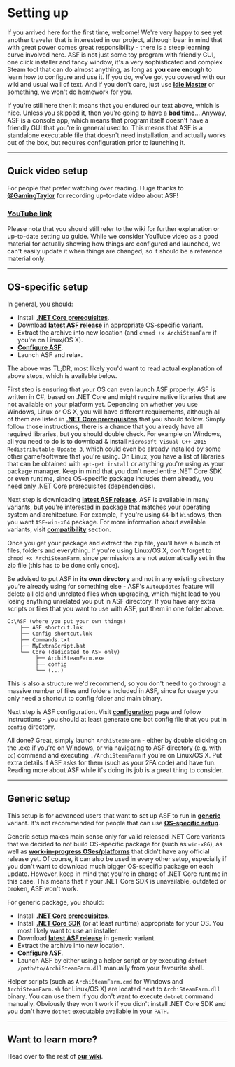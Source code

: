 # Setting up

If you arrived here for the first time, welcome! We're very happy to see yet another traveler that is interested in our project, although bear in mind that with great power comes great responsibility - there is a steep learning curve involved here. ASF is not just some toy program with friendly GUI, one click installer and fancy window, it's a very sophisticated and complex Steam tool that can do almost anything, as long as **you care enough** to learn how to configure and use it. If you do, we've got you covered with our wiki and usual wall of text. And if you don't care, just use **[Idle Master](http://www.steamidlemaster.com/)** or something, we won't do homework for you.

If you're still here then it means that you endured our text above, which is nice. Unless you skipped it, then you're going to have a **[bad time](https://www.youtube.com/watch?v=87kxspJmhs8)**... Anyway, ASF is a console app, which means that program itself doesn't have a friendly GUI that you're in general used to. This means that ASF is a standalone executable file that doesn't need installation, and actually works out of the box, but requires configuration prior to launching it.

***

## Quick video setup

For people that prefer watching over reading. Huge thanks to **[@GamingTaylor](https://www.youtube.com/channel/UCTjrsQgjZmBzYzWaAh0zI3Q)** for recording up-to-date video about ASF!

### **[YouTube link](https://www.youtube.com/watch?v=gi2UjXtGWgc)**

Please note that you should still refer to the wiki for further explanation or up-to-date setting up guide. While we consider YouTube video as a good material for actually showing how things are configured and launched, we can't easily update it when things are changed, so it should be a reference material only.

***

## OS-specific setup

In general, you should:
- Install **[.NET Core prerequisites](https://github.com/dotnet/core/blob/master/Documentation/prereqs.md)**.
- Download **[latest ASF release](https://github.com/JustArchi/ArchiSteamFarm/releases/latest)** in appropriate OS-specific variant.
- Extract the archive into new location (and `chmod +x ArchiSteamFarm` if you're on Linux/OS X).
- **[Configure ASF](https://github.com/JustArchi/ArchiSteamFarm/wiki/Configuration)**.
- Launch ASF and relax.

The above was TL;DR, most likely you'd want to read actual explanation of above steps, which is available below.

First step is ensuring that your OS can even launch ASF properly. ASF is written in C#, based on .NET Core and might require native libraries that are not available on your platform yet. Depending on whether you use Windows, Linux or OS X, you will have different requirements, although all of them are listed in **[.NET Core prerequisites](https://github.com/dotnet/core/blob/master/Documentation/prereqs.md)** that you should follow. Simply follow those instructions, there is a chance that you already have all required libraries, but you should double check. For example on Windows, all you need to do is to download & install `Microsoft Visual C++ 2015 Redistributable Update 3`, which could even be already installed by some other game/software that you're using. On Linux, you have a list of libraries that can be obtained with `apt-get install` or anything you're using as your package manager. Keep in mind that you don't need entire .NET Core SDK or even runtime, since OS-specific package includes them already, you need only .NET Core prerequisites (dependencies).

Next step is downloading **[latest ASF release](https://github.com/JustArchi/ArchiSteamFarm/releases/latest)**. ASF is available in many variants, but you're interested in package that matches your operating system and architecture. For example, if you're using `64`-bit `Win`dows, then you want `ASF-win-x64` package. For more information about available variants, visit **[compatibility](https://github.com/JustArchi/ArchiSteamFarm/wiki/Compatibility)** section.

Once you get your package and extract the zip file, you'll have a bunch of files, folders and everything. If you're using Linux/OS X, don't forget to `chmod +x ArchiSteamFarm`, since permissions are not automatically set in the zip file (this has to be done only once).

Be advised to put ASF in **its own directory** and not in any existing directory you're already using for something else - ASF's `AutoUpdates` feature will delete all old and unrelated files when upgrading, which might lead to you losing anything unrelated you put in ASF directory. If you have any extra scripts or files that you want to use with ASF, put them in one folder above.

```
C:\ASF (where you put your own things)
    ├── ASF shortcut.lnk
    ├── Config shortcut.lnk
    ├── Commands.txt
    ├── MyExtraScript.bat
    └── Core (dedicated to ASF only)
         ├── ArchiSteamFarm.exe
         ├── config
         └── (...)
```

This is also a structure we'd recommend, so you don't need to go through a massive number of files and folders included in ASF, since for usage you only need a shortcut to config folder and main binary.

Next step is ASF configuration. Visit **[configuration](https://github.com/JustArchi/ArchiSteamFarm/wiki/Configuration)** page and follow instructions - you should at least generate one bot config file that you put in `config` directory.

All done? Great, simply launch `ArchiSteamFarm` - either by double clicking on the .exe if you're on Windows, or via navigating to ASF directory (e.g. with `cd`) command and executing `./ArchiSteamFarm` if you're on Linux/OS X. Put extra details if ASF asks for them (such as your 2FA code) and have fun. Reading more about ASF while it's doing its job is a great thing to consider.

***

## Generic setup

This setup is for advanced users that want to set up ASF to run in **[generic](https://github.com/JustArchi/ArchiSteamFarm/wiki/Compatibility#generic)** variant. It's not recommended for people that can use **[OS-specific setup](https://github.com/JustArchi/ArchiSteamFarm/wiki/Setting-up#os-specific-setup)**.

Generic setup makes main sense only for valid released .NET Core variants that we decided to not build OS-specific package for (such as `win-x86`), as well as **[work-in-progress OSes/platforms](https://github.com/dotnet/core/blob/master/roadmap.md#supported-os-versions)** that didn't have any official release yet. Of course, it can also be used in every other setup, especially if you don't want to download much bigger OS-specific package on each update. However, keep in mind that you're in charge of .NET Core runtime in this case. This means that if your .NET Core SDK is unavailable, outdated or broken, ASF won't work.

For generic package, you should:
- Install **[.NET Core prerequisites](https://github.com/dotnet/core/blob/master/Documentation/prereqs.md)**.
- Install **[.NET Core SDK](https://www.microsoft.com/net/download/core#/sdk)** (or at least runtime) appropriate for your OS. You most likely want to use an installer.
- Download **[latest ASF release](https://github.com/JustArchi/ArchiSteamFarm/releases/latest)** in generic variant.
- Extract the archive into new location.
- **[Configure ASF](https://github.com/JustArchi/ArchiSteamFarm/wiki/Configuration)**.
- Launch ASF by either using a helper script or by executing `dotnet /path/to/ArchiSteamFarm.dll` manually from your favourite shell.

Helper scripts (such as `ArchiSteamFarm.cmd` for Windows and `ArchiSteamFarm.sh` for Linux/OS X) are located next to `ArchiSteamFarm.dll` binary. You can use them if you don't want to execute `dotnet` command manually. Obviously they won't work if you didn't install .NET Core SDK and you don't have `dotnet` executable available in your `PATH`.

***

## Want to learn more?

Head over to the rest of **[our wiki](https://github.com/JustArchi/ArchiSteamFarm/wiki)**.